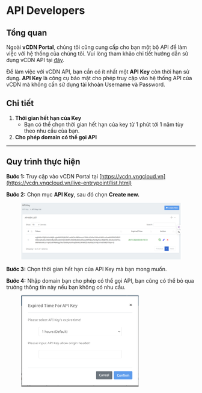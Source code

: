 # API Developers

## Tổng quan

Ngoài **vCDN Portal**, chúng tôi cũng cung cấp cho bạn một bộ API để làm việc với hệ thống của chúng tôi. Vui lòng tham khảo chi tiết hướng dẫn sử dụng vCDN API tại [đây](https://api-docs.vngcloud.vn/vcdn/#vcdn-api-documentation).&#x20;

Để làm việc với vCDN API, bạn cần có ít nhất một **API Key** còn thời hạn sử dụng. **API Key** là công cụ bảo mật cho phép truy cập vào hệ thống API của vCDN mà không cần sử dụng tài khoản Username và Password.&#x20;

## Chi tiết

1. **Thời gian hết hạn của Key**
   * Bạn có thể chọn thời gian hết hạn của key từ 1 phút tới 1 năm tùy theo nhu cầu của bạn.
2. **Cho phép domain có thể gọi API**

***

## **Quy trình thực hiện**

**Bước 1:** Truy cập vào vCDN Portal tại [https://vcdn.vngcloud.vn](https://vcdn.vngcloud.vn/live-entrypoint/list.html)

**Bước 2:** Chọn mục **API Key**, sau đó chọn **Create new.**

<figure><img src="../.gitbook/assets/image (2) (1) (1) (1) (1) (1) (1) (1) (1) (1) (1) (1) (1) (1) (1) (1) (1) (1) (1) (1) (1) (1) (1).png" alt=""><figcaption></figcaption></figure>

**Bước 3:** Chọn thời gian hết hạn của API Key mà bạn mong muốn.&#x20;

**Bước 4:** Nhập domain bạn cho phép có thể gọi API, bạn cũng có thể bỏ qua trường thông tin này nếu bạn không có nhu cầu.

<figure><img src="../.gitbook/assets/image (1) (1) (1) (1) (1) (1) (1) (1) (1) (1) (1) (1) (1) (1) (1) (1) (1) (1) (1) (1) (1) (1) (1) (1) (1) (1) (1) (1) (1) (1).png" alt="" width="312"><figcaption></figcaption></figure>
